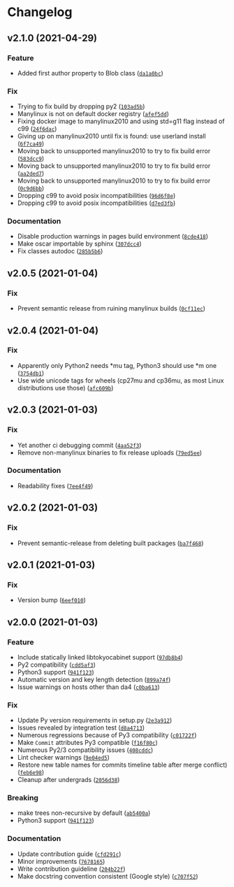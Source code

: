 # Changelog

<!--next-version-placeholder-->

## v2.1.0 (2021-04-29)
### Feature
* Added first author property to Blob class ([`da1a0bc`](https://github.com/ssc-oscar/oscar.py/commit/da1a0bc6d5fd79512618026db5fb30ce213edfac))

### Fix
* Trying to fix build by dropping py2 ([`103ad5b`](https://github.com/ssc-oscar/oscar.py/commit/103ad5b796cbc6b8514f494bf3da2dddd76ae62e))
* Manylinux is not on default docker registry ([`afef5dd`](https://github.com/ssc-oscar/oscar.py/commit/afef5dd971f1cdd6ace9c2be67bc12de5f927e53))
* Fixing docker image to manylinux2010 and using std=g11 flag instead of c99 ([`24f6dac`](https://github.com/ssc-oscar/oscar.py/commit/24f6dac2a8f5b7e621dcadf0444884d9d7a64948))
* Giving up on manylinux2010 until fix is found: use userland install ([`6f7ca49`](https://github.com/ssc-oscar/oscar.py/commit/6f7ca49d5f8bb215e5b8a63c23feefca95b051ca))
* Moving back to unsupported manylinux2010 to try to fix build error ([`583dcc9`](https://github.com/ssc-oscar/oscar.py/commit/583dcc93d3fbdd3a0e996ccae9db33bfa5eb5885))
* Moving back to unsupported manylinux2010 to try to fix build error ([`aa2ded7`](https://github.com/ssc-oscar/oscar.py/commit/aa2ded73333653941017398e71372f7fcba36642))
* Moving back to unsupported manylinux2010 to try to fix build error ([`0c9d6bb`](https://github.com/ssc-oscar/oscar.py/commit/0c9d6bb47105b3c99b25c997498a13029cde2917))
* Dropping c99 to avoid posix incompatibilities ([`96d6f8e`](https://github.com/ssc-oscar/oscar.py/commit/96d6f8ec8045ecbd8b9adb2e7b2485a34e65720a))
* Dropping c99 to avoid posix incompatibilities ([`d7ed3fb`](https://github.com/ssc-oscar/oscar.py/commit/d7ed3fb10929ca8bc911c7dfa5dc77640a18578a))

### Documentation
* Disable production warnings in pages build environment ([`8cde418`](https://github.com/ssc-oscar/oscar.py/commit/8cde418bc00db8dbb1e8e5268fba5a6ddf63e2bf))
* Make oscar importable by sphinx ([`307dcc4`](https://github.com/ssc-oscar/oscar.py/commit/307dcc4b13ca82fd10e2a754d18369455ba9cd65))
* Fix classes autodoc ([`285b5b6`](https://github.com/ssc-oscar/oscar.py/commit/285b5b626e3d0efbd0aa5e7baf9f2862d0ef330a))

## v2.0.5 (2021-01-04)
### Fix
* Prevent semantic release from ruining manylinux builds ([`0cf11ec`](https://github.com/ssc-oscar/oscar.py/commit/0cf11ecf8e07928d62eebfda883997c64b349481))

## v2.0.4 (2021-01-04)
### Fix
* Apparently only Python2 needs *mu tag, Python3 should use *m one ([`3754db1`](https://github.com/ssc-oscar/oscar.py/commit/3754db15c043a5e4f181b6e788ba5259c7b1fbc2))
* Use wide unicode tags for wheels (cp27mu and cp36mu, as most Linux distributions use those) ([`afc609b`](https://github.com/ssc-oscar/oscar.py/commit/afc609b98012196ce7d7093a5a94b777642e83cf))

## v2.0.3 (2021-01-03)
### Fix
* Yet another ci debugging commit ([`4aa52f3`](https://github.com/ssc-oscar/oscar.py/commit/4aa52f36352494630870596ef4f1095064baf174))
* Remove non-manylinux binaries to fix release uploads ([`79ed5ee`](https://github.com/ssc-oscar/oscar.py/commit/79ed5ee28639e90ab82bb3865f578c3196b0a188))

### Documentation
* Readability fixes ([`7ee4f49`](https://github.com/ssc-oscar/oscar.py/commit/7ee4f490f8950f8fde4dd29f666daad283428e55))

## v2.0.2 (2021-01-03)
### Fix
* Prevent semantic-release from deleting built packages ([`ba7f468`](https://github.com/ssc-oscar/oscar.py/commit/ba7f46839213f88cf080f851c459c2d9c0b636bf))

## v2.0.1 (2021-01-03)
### Fix
* Version bump ([`6eef010`](https://github.com/ssc-oscar/oscar.py/commit/6eef010bae395f6c0a02901ec4998d142ff11d7f))

## v2.0.0 (2021-01-03)
### Feature
* Include statically linked libtokyocabinet support ([`97db8b4`](https://github.com/ssc-oscar/oscar.py/commit/97db8b4164e21ff299daf4aacffabd06d7a017ea))
* Py2 compatibility ([`cdd5af3`](https://github.com/ssc-oscar/oscar.py/commit/cdd5af3f0611f2aaffdafb9b56d682a080cb875b))
* Python3 support ([`941f123`](https://github.com/ssc-oscar/oscar.py/commit/941f123bd599201270c832ecd1ebd668968c4969))
* Automatic version and key length detection ([`899a74f`](https://github.com/ssc-oscar/oscar.py/commit/899a74ffb27343e58395abab9feb1d199d30ea50))
* Issue warnings on hosts other than da4 ([`c0ba613`](https://github.com/ssc-oscar/oscar.py/commit/c0ba613e589617702b9f8f666a150581120d0f02))

### Fix
* Update Py version requirements in setup.py ([`2e3a912`](https://github.com/ssc-oscar/oscar.py/commit/2e3a912daf20f3d7c30295e628c2f5690932e38a))
* Issues revealed by integration test ([`d8a4713`](https://github.com/ssc-oscar/oscar.py/commit/d8a471326a005da5e441f0dd0899e48286d542c2))
* Numerous regressions because of Py3 compatibility ([`c01722f`](https://github.com/ssc-oscar/oscar.py/commit/c01722f3b21aa272d9a0faac055bcd54107b2e95))
* Make `Commit` attributes Py3 compatible ([`f16f80c`](https://github.com/ssc-oscar/oscar.py/commit/f16f80c0b2fb155f068bde3c2df7f9e09fb8fa5e))
* Numerous Py2/3 compatibility issues ([`408cddc`](https://github.com/ssc-oscar/oscar.py/commit/408cddc25f9a177cd4ed0cadc31c448121c67e11))
* Lint checker warnings ([`9e04ed5`](https://github.com/ssc-oscar/oscar.py/commit/9e04ed5a312017554f39a3887ec534d724ed7cbd))
* Restore new table names for commits timeline table after merge conflict) ([`feb6e98`](https://github.com/ssc-oscar/oscar.py/commit/feb6e98a64746dbd6c77d349eb2bc766e03db38b))
* Cleanup after undergrads ([`2056d38`](https://github.com/ssc-oscar/oscar.py/commit/2056d38697d46c46e2e97bb4ac9a84d024e653d3))

### Breaking
* make trees non-recursive by default ([`ab5400a`](https://github.com/ssc-oscar/oscar.py/commit/ab5400a0624dbd7a0dddc8ae5d5f64ec6a223968))
* Python3 support ([`941f123`](https://github.com/ssc-oscar/oscar.py/commit/941f123bd599201270c832ecd1ebd668968c4969))

### Documentation
* Update contribution guide ([`cfd291c`](https://github.com/ssc-oscar/oscar.py/commit/cfd291c577cd416eeab19b213679fa5faef9382c))
* Minor improvements ([`7678165`](https://github.com/ssc-oscar/oscar.py/commit/7678165a11f170974b88d89a5f104e5a175c855b))
* Write contribution guideline ([`204b22f`](https://github.com/ssc-oscar/oscar.py/commit/204b22f87a6fbfe1d78a372f10444e1203cff999))
* Make docstring convention consistent (Google style) ([`c707f52`](https://github.com/ssc-oscar/oscar.py/commit/c707f52c060908f90b86b0f74881797b7a5a9262))
